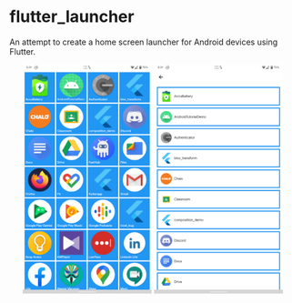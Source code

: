 # flutter_launcher

An attempt to create a home screen launcher for Android devices using Flutter.

<div id = "screenshots" align = "middle">
    <img src = "./assets/home.png" alt = "Home Screen" style = "width: 45%">
    <img src = "./assets/all_apps.png" alt = "All Apps" style = "width: 45%">
</div>
